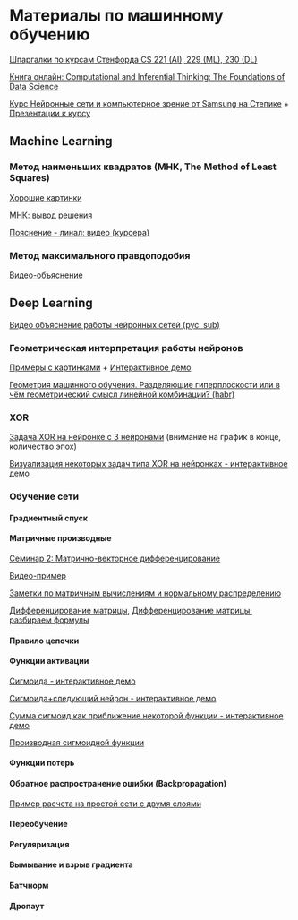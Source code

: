# Материалы по машинному обучению

[Шпаргалки по курсам Стенфорда CS 221 (AI), 229 (ML), 230 (DL)](https://alexandrparkhomenko.github.io/stanford/cs-221/reflex-models/index.html)

[Книга онлайн: Computational and Inferential Thinking: The Foundations of Data Science](https://inferentialthinking.com/chapters/intro.html)

[Курс Нейронные сети и компьютерное зрение от Samsung на Степике](https://stepik.org/course/50352/syllabus) + [Презентации к курсу](https://github.com/RomanovMikeV/deep-learning-lectures)


## Machine Learning

### Метод наименьших квадратов (МНК, The Method of Least Squares)
[Хорошие картинки](https://inferentialthinking.com/chapters/15/3/Method_of_Least_Squares.html)

[МНК: вывод решения](http://www.machinelearning.ru/wiki/index.php?title=%D0%9C%D0%B5%D1%82%D0%BE%D0%B4_%D0%BD%D0%B0%D0%B8%D0%BC%D0%B5%D0%BD%D1%8C%D1%88%D0%B8%D1%85_%D0%BA%D0%B2%D0%B0%D0%B4%D1%80%D0%B0%D1%82%D0%BE%D0%B2)

[Пояснение - линал: видео (курсера)](https://www.coursera.org/lecture/algebra-lineynaya/11-1-mietod-naimien-shikh-kvadratov-vviedieniie-QS3jO)

### Метод максимального правдоподобия
[Видео-объяснение](https://www.youtube.com/watch?v=2iRIqkm1mug)

## Deep Learning

[Видео объяснение работы нейронных сетей (рус. sub)](https://www.youtube.com/playlist?list=PLZHQObOWTQDNU6R1_67000Dx_ZCJB-3pi)

### Геометрическая интерпретация работы нейронов
[Примеры с картинками](http://synset.com/ai/ru/nn/NeuralNet_01_Intro.html) +
[Интерактивное демо](http://synset.com/ai/ru/nn/NeuroNet2D.html)

[Геометрия машинного обучения. Разделяющие гиперплоскости или в чём геометрический смысл линейной комбинации? (habr)](https://habr.com/ru/post/324736/)

### XOR

[Задача XOR на нейронке с 3 нейронами](https://towardsdatascience.com/implementing-the-xor-gate-using-backpropagation-in-neural-networks-c1f255b4f20d)
(внимание на график в конце, количество эпох)


[Визуализация некоторых задач типа XOR на нейронках - интерактивное демо](https://playground.tensorflow.org/)

### Обучение сети

#### Градиентный спуск

#### Матричные производные
[Семинар 2: Матрично-векторное дифференцирование](http://www.machinelearning.ru/wiki/images/5/50/MOMO17_Seminar2.pdf)

[Видео-пример](https://www.youtube.com/watch?v=e73033jZTCI)

[Заметки по матричным вычислениям и нормальному распределению](http://www.machinelearning.ru/wiki/images/2/2a/Matrix-Gauss.pdf)

[Дифференцирование матрицы](http://nabatchikov.com/blog/view/matrix_der), [Дифференцирование матрицы: разбираем формулы](http://nabatchikov.com/blog/view/matrix_der_2)

#### Правило цепочки

#### Функции активации 
[Сигмоида - интерактивное демо](https://www.desmos.com/calculator/suezuqyfak)

[Сигмоида+следующий нейрон - интерактивное демо](https://www.desmos.com/calculator/vtcgs6wt62)

[Сумма сигмоид как приближение некоторой функции - интерактивное демо](https://www.desmos.com/calculator/foellcf2py)

[Производная сигмоидной функции](https://towardsdatascience.com/derivative-of-the-sigmoid-function-536880cf918e)

#### Функции потерь

#### Обратное распространение ошибки (Backpropagation)

[Пример расчета на простой сети с двумя слоями](https://mattmazur.com/2015/03/17/a-step-by-step-backpropagation-example/)

#### Переобучение

#### Регуляризация

#### Вымывание и взрыв градиента

#### Батчнорм

#### Дропаут

[]()
